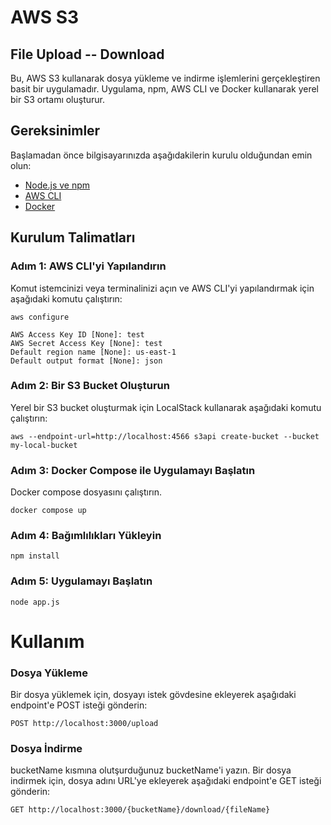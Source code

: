 # AWS S3 
## File Upload -- Download  

Bu, AWS S3 kullanarak dosya yükleme ve indirme işlemlerini gerçekleştiren basit bir uygulamadır. Uygulama, npm, AWS CLI ve Docker kullanarak yerel bir S3 ortamı oluşturur.

## Gereksinimler

Başlamadan önce bilgisayarınızda aşağıdakilerin kurulu olduğundan emin olun:

- [Node.js ve npm](https://nodejs.org/)
- [AWS CLI](https://aws.amazon.com/cli/)
- [Docker](https://www.docker.com/)

## Kurulum Talimatları

### Adım 1: AWS CLI'yi Yapılandırın

Komut istemcinizi veya terminalinizi açın ve AWS CLI'yi yapılandırmak için aşağıdaki komutu çalıştırın:

```
aws configure

AWS Access Key ID [None]: test
AWS Secret Access Key [None]: test
Default region name [None]: us-east-1
Default output format [None]: json
```


### Adım 2: Bir S3 Bucket Oluşturun

Yerel bir S3 bucket oluşturmak için LocalStack kullanarak aşağıdaki komutu çalıştırın:

```
aws --endpoint-url=http://localhost:4566 s3api create-bucket --bucket my-local-bucket
```

### Adım 3: Docker Compose ile Uygulamayı Başlatın
Docker compose dosyasını çalıştırın.

```
docker compose up
```

### Adım 4: Bağımlılıkları Yükleyin

```
npm install
```

### Adım 5: Uygulamayı Başlatın

```
node app.js
```

# Kullanım

### Dosya Yükleme
Bir dosya yüklemek için, dosyayı istek gövdesine ekleyerek aşağıdaki endpoint'e POST isteği gönderin:

```
POST http://localhost:3000/upload
```

### Dosya İndirme
bucketName kısmına olutşurduğunuz bucketName'i yazın.
Bir dosya indirmek için, dosya adını URL'ye ekleyerek aşağıdaki endpoint'e GET isteği gönderin:

```
GET http://localhost:3000/{bucketName}/download/{fileName}
```





